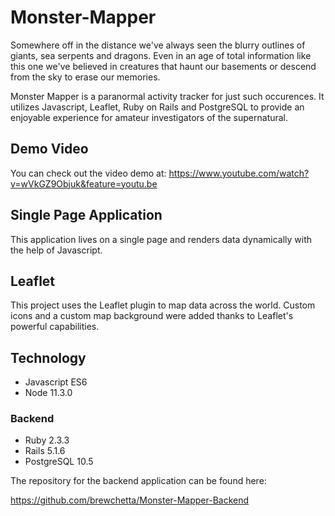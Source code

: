 # Monster-Mapper
Somewhere off in the distance we've always seen the blurry outlines of giants, sea serpents and dragons. Even in an age of total information like this one we've believed in creatures that haunt our basements or descend from the sky to erase our memories.

Monster Mapper is a paranormal activity tracker for just such occurences. It utilizes Javascript, Leaflet, Ruby on Rails and PostgreSQL to provide an enjoyable experience for amateur investigators of the supernatural.

## Demo Video

You can check out the video demo at: https://www.youtube.com/watch?v=wVkGZ9Objuk&feature=youtu.be

## Single Page Application

This application lives on a single page and renders data dynamically with the help of Javascript.

## Leaflet

This project uses the Leaflet plugin to map data across the world. Custom icons and a custom map background were added thanks to Leaflet's powerful capabilities.

## Technology

* Javascript ES6
* Node 11.3.0

### Backend

* Ruby 2.3.3
* Rails 5.1.6
* PostgreSQL 10.5

The repository for the backend application can be found here:

https://github.com/brewchetta/Monster-Mapper-Backend
